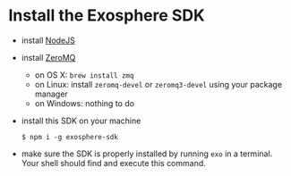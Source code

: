 # Install the Exosphere SDK

* install [NodeJS](https://nodejs.org)

* install [ZeroMQ](http://zeromq.org)
  * on OS X: `brew install zmq`
  * on Linux: install `zeromq-devel` or `zeromq3-devel` using your package manager
  * on Windows: nothing to do

* install this SDK on your machine

  ```
  $ npm i -g exosphere-sdk
  ```

* make sure the SDK is properly installed by running `exo` in a terminal.
  Your shell should find and execute this command.
